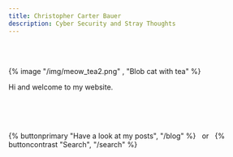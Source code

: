 ```yaml
---
title: Christopher Carter Bauer
description: Cyber Security and Stray Thoughts
---
```


<br>
<br>

{% image "/img/meow_tea2.png" , "Blob cat with tea" %}

Hi and welcome to my website.

<br>
<br>
<br>

{% buttonprimary  "Have a look at my posts", "/blog" %} &nbsp; or &nbsp; {% buttoncontrast  "Search", "/search" %}

